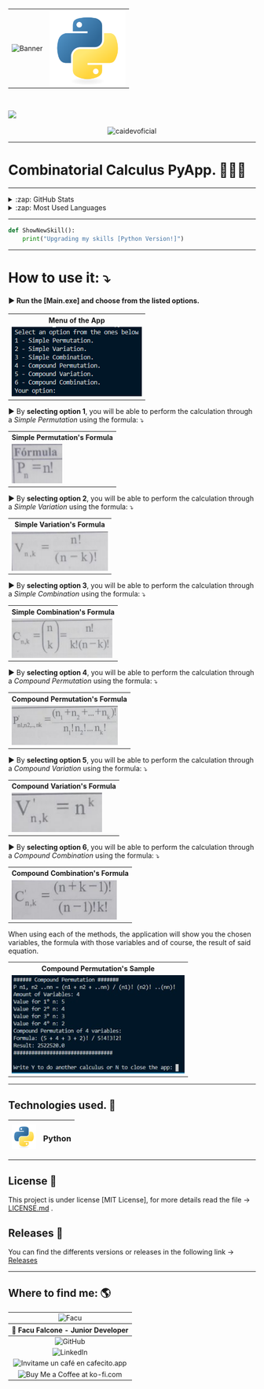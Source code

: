 <table>
    <tr>
        <td>
            <img alt="Banner" src="https://github.com/caidevOficial/Resume/raw/main/media/pm/pageImgs/banner.gif" height="145px" />
        </td>
        <td>
            <img align="center" alt="Python" src="https://github.com/devicons/devicon/raw/master/icons/python/python-original.svg?raw=true" height="155px" />
        </td>
    </tr>
</table></br>


![](https://hit.yhype.me/github/profile?user_id=12877139)

<p align="center">
    <img src="https://komarev.com/ghpvc/?username=caidevoficial&label=Profile%20views&color=0e75b6&style=plastic" alt="caidevoficial" />
</p>

---

# Combinatorial Calculus PyApp. 🧮👨‍💻
---

<details>
  <summary>:zap: GitHub Stats</summary>
    <img align="center" src="https://github-readme-stats-caidevposeidon.vercel.app/api?username=caidevOficial&show_icons=true&theme=chartreuse-dark&count_private=true&show_owner=true&include_all_commits=true" /><br><br>
</details>

<details>
    <summary>:zap: Most Used Languages</summary>
    <img align="center" src="https://github-readme-stats-caidevposeidon.vercel.app/api/top-langs/?username=caidevOficial&layout=compact&theme=chartreuse-dark&langs_count=10&exclude_repo=Front_CuadraticApp,Front_TaiWeb&hide=html"/><br>
</details>

---

```python
def ShowNewSkill():
    print("Upgrading my skills [Python Version!]")
```
---

# How to use it: ⤵️

#### ▶️ **Run the [Main.exe]** and choose from the listed options.
<table>
    <th>Menu of the App</th>
    <tr>
        <td>
            <img alt= "Menu" src="Media/img/menu_app.png">
        </td>
    </tr>
</table>

▶️ By **selecting option 1**, you will be able to perform the calculation through a _Simple Permutation_ using the formula: ⤵️
<table>
    <th>Simple Permutation's Formula</th>
    <tr>
        <td>
            <img alt= "Menu" src="Media/img/SPF.png" height="80px">
        </td>
    </tr>
</table>

▶️ By **selecting option 2**, you will be able to perform the calculation through a _Simple Variation_ using the formula: ⤵️
<table>
    <th>Simple Variation's Formula</th>
    <tr>
        <td>
            <img alt= "Menu" src="Media/img/SVF.png" height="80px">
        </td>
    </tr>
</table>

▶️ By **selecting option 3**, you will be able to perform the calculation through a _Simple Combination_ using the formula: ⤵️
<table>
    <th>Simple Combination's Formula</th>
    <tr>
        <td>
            <img alt= "Menu" src="Media/img/SCF.png" height="80px">
        </td>
    </tr>
</table>

▶️ By **selecting option 4**, you will be able to perform the calculation through a _Compound Permutation_ using the formula: ⤵️
<table>
    <th>Compound Permutation's Formula</th>
    <tr>
        <td>
            <img alt= "Menu" src="Media/img/CPF.png" height="80px">
        </td>
    </tr>
</table>

▶️ By **selecting option 5**, you will be able to perform the calculation through a _Compound Variation_ using the formula: ⤵️
<table>
    <th>Compound Variation's Formula</th>
    <tr>
        <td>
            <img alt= "Menu" src="Media/img/CVF.png" height="80px">
        </td>
    </tr>
</table>

▶️ By **selecting option 6**, you will be able to perform the calculation through a _Compound Combination_ using the formula: ⤵️
<table>
    <th>Compound Combination's Formula</th>
    <tr>
        <td>
            <img alt= "Menu" src="Media/img/CCF.png" height="80px">
        </td>
    </tr>
</table>

When using each of the methods, the application will show you the chosen variables, the formula with those variables and of course, the result of said equation.

<table>
    <th>Compound Permutation's Sample</th>
    <tr>
        <td>
            <img alt= "Menu" src="Media/img/CP_sample.jpeg" height="200px">
        </td>
    </tr>
</table>

---
## Technologies used. 📌
|<a href="https://www.python.org/"><img align="center" alt="Python" src="https://github.com/devicons/devicon/raw/master/icons/python/python-original.svg?raw=true" width="50px" height="50px" />|<h3>Python</h3>|
|--------|----------|

---

## License 📄
This project is under license \[MIT License\], for more details read the file -> [LICENSE.md](LICENSE) .

## Releases 📌
You can find the differents versions or releases in the following link -> [Releases](https://github.com/caidevOficial/Python_CombinatorialCalculus/releases)

---

## Where to find me: 🌎

<table>
  <theader>
    <tr align='center'>
      <td>
        <img class="circular" alt="Facu" src="https://avatars1.githubusercontent.com/u/12877139?s=400&u=d369ee24466653d9bbeeb9654930e3ff1c67b76a&v=4" width="80px" height="80px" />
      </td>
    </tr>
    <th><center>🤴 Facu Falcone - Junior Developer</center></th>
    </theader>
    <tbody>
    <tr align='center'>
      <td>
      <a href="https://github.com/caidevOficial/"></a><img alt="GitHub" src="https://img.shields.io/badge/GitHub-%2312100E.svg?&style=for-the-badge&logo=Github&logoColor=white" width="125px" height="30px" />
      </td>
    </tr>
    <tr align='center'>
      <td>
        <a href="https://www.linkedin.com/in/facundo-falcone/"></a><img alt="LinkedIn" src="https://img.shields.io/badge/linkedin-%230077B5.svg?&style=for-the-badge&logo=linkedin&logoColor=white" width="125px" height="30px" />
      </td>
    </tr>
    <tr align='center'>
      <td>
        <a href="https://cafecito.app/caidevoficial/"></a><img alt='Invitame un café en cafecito.app' srcset='https://cdn.cafecito.app/imgs/buttons/button_5.png 1x, https://cdn.cafecito.app/imgs/buttons/button_5_2x.png 2x, https://cdn.cafecito.app/imgs/buttons/button_5_3.75x.png 3.75x' src='https://cdn.cafecito.app/imgs/buttons/button_5.png' width="125px" height="30px" />
      </td>
    </tr>
    <tr align='center'>
      <td>
        <a href='https://ko-fi.com/P5P74JBOH' target='_blank'></a><img width="125px" height="30px" style='border:0px;height:36px;' src='https://cdn.ko-fi.com/cdn/kofi1.png?v=2' border='0' alt='Buy Me a Coffee at ko-fi.com' />
      </td>
    </tr>
  </tbody>
</table>
